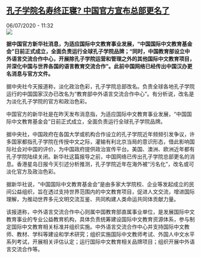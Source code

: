 <!--1594029278000-->
[孔子学院名寿终正寝? 中国官方宣布总部更名了](http://www.rfi.fr//cn/%E4%B8%AD%E5%9B%BD/20200706-%E5%AD%94%E5%AD%90%E5%AD%A6%E9%99%A2%E5%90%8D%E5%AF%BF%E7%BB%88%E6%AD%A3%E5%AF%9D-%E4%B8%AD%E5%9B%BD%E5%AE%98%E6%96%B9%E5%AE%A3%E5%B8%83%E6%80%BB%E9%83%A8%E6%9B%B4%E5%90%8D%E4%BA%86)
------

<div>06/07/2020 - 11:32</div><img src="https://s.rfi.fr/media/display/9b34b32e-10b1-11ea-bc5d-005056a99247/w:310/p:16x9/94e35f52a2517d194bd27e039d1c7541.jpg"><p><strong>据中国官方新华社消息，为适应国际中文教育事业发展，“中国国际中文教育基金会”日前正式成立，全面负责运行全球孔子学院品牌；“同时，中国教育部设立中外语言交流合作中心，开展除孔子学院运营和管理之外的其他国际中文教育项目，并深化中国与世界各国的语言教育交流合作”。此前中国网络已经传出中国汉办更名消息与官方文件。</strong></p><div class="t-content__body u-clearfix"><div class="m-interstitial"></div><p>据中央社今天报道称，淡化政治色彩，孔子学院总部改名。负责全球各地孔子学院运行的中国国家汉办已改名为“教育部中外语言交流合作中心”。有分析说，改名是为淡化孔子学院的官方和政治色彩。</p><p>中国官方的新华社是在昨天发布消息指，为适应国际中文教育事业发展，“中国国际中文教育基金会”日前正式成立，全面负责运行全球孔子学院品牌。</p><p>据中央社，中国政府在各国大学或机构合作设立的孔子学院近年频频引发争议，许多国家都指孔子学院在传授中文之际，灌输有利北京当局的意识形态，借此影响国际社会对中国的评价，为中国政府提供政治宣传平台。美国、澳洲、欧洲近年都有孔子学院陆续关闭。新华社这篇报导之前，中国网络已传出孔子学院总部更名的消息。香港星岛日报今天引述分析推测，孔子学院近年在海外被“污名化”，改名或可淡化官方及政治色彩。</p><p>据新华社说，“中国国际中文教育基金会”是由多家大学院校、企业等发起成立的民间公益组织，旨在透过支持世界范围内的中文教育项目，促进人文交流，增进国际理解，为推动世界多元文明交流互鉴、共同构建人类命运共同体贡献力量。</p><p>该报道称，中外语言交流合作中心则属中国教育部直属事业单位，是发展国际中文教育事业的专业公益教育机构，具体负责统筹建设国际中文教育资源体系，参与制定国际中文教育相关标准并组织实施。中外语言交流合作中心并支持国际中文教师、教材、学科等建设和学术研究；组织实施国际中文教师考试、外国人中文水平系列考试，开展相关评估认定；运行国际中文教育相关品牌项目；组织开展中外语言交流合作等。</p><div class="o-self-promo o-self-promo--nl o-self-promo--hidden" data-selfpromo-newsletter></div><div class="o-self-promo o-self-promo--app o-self-promo--hidden" data-selfpromo-app></div></div>
